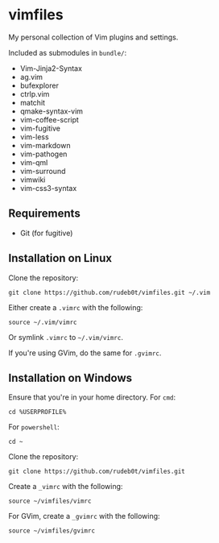 # vimfiles

My personal collection of Vim plugins and settings.

Included as submodules in `bundle/`:

- Vim-Jinja2-Syntax
- ag.vim
- bufexplorer
- ctrlp.vim
- matchit
- qmake-syntax-vim
- vim-coffee-script
- vim-fugitive
- vim-less
- vim-markdown
- vim-pathogen
- vim-qml
- vim-surround
- vimwiki
- vim-css3-syntax

## Requirements

- Git (for fugitive)

## Installation on Linux

Clone the repository:

```
git clone https://github.com/rudeb0t/vimfiles.git ~/.vim
```

Either create a `.vimrc` with the following:

```
source ~/.vim/vimrc
```

Or symlink `.vimrc` to `~/.vim/vimrc`.

If you're using GVim, do the same for `.gvimrc`.

## Installation on Windows

Ensure that you're in your home directory. For `cmd`:

```
cd %USERPROFILE%
```

For `powershell`:

```
cd ~
```

Clone the repository:

```
git clone https://github.com/rudeb0t/vimfiles.git
```

Create a `_vimrc` with the following:

```
source ~/vimfiles/vimrc
```

For GVim, create a `_gvimrc` with the following:

```
source ~/vimfiles/gvimrc
```

